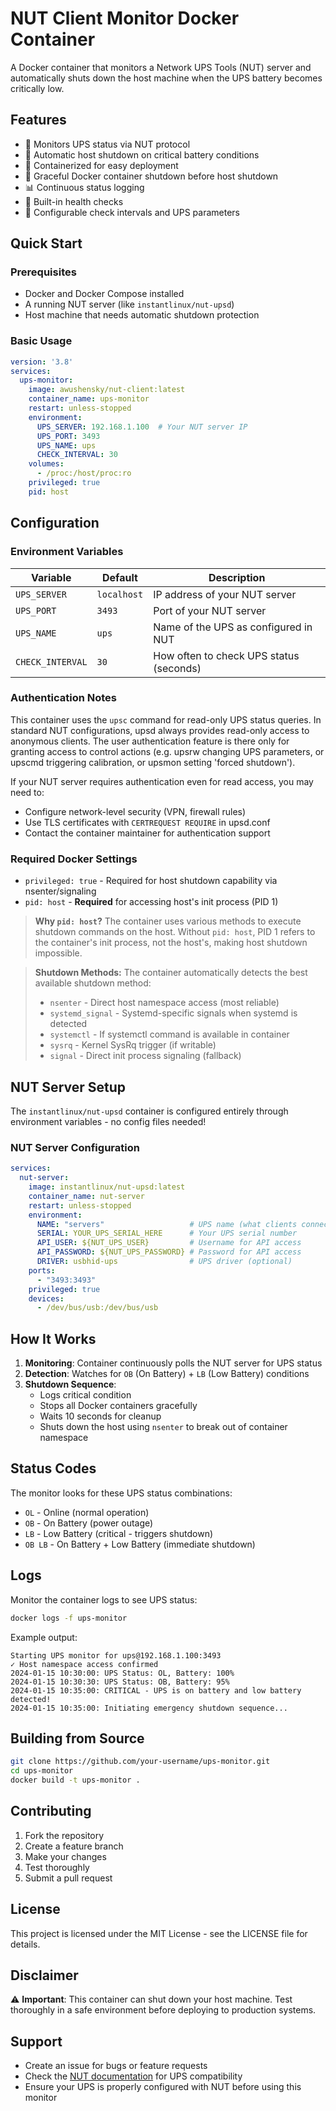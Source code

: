 # NUT Client Monitor Docker Container

A Docker container that monitors a Network UPS Tools (NUT) server and automatically shuts down the host machine when the UPS battery becomes critically low.

## Features

- 🔋 Monitors UPS status via NUT protocol
- 🚨 Automatic host shutdown on critical battery conditions
- 🐳 Containerized for easy deployment
- 🔄 Graceful Docker container shutdown before host shutdown
- 📊 Continuous status logging
- 🏥 Built-in health checks
- 🔧 Configurable check intervals and UPS parameters

## Quick Start

### Prerequisites

- Docker and Docker Compose installed
- A running NUT server (like `instantlinux/nut-upsd`)
- Host machine that needs automatic shutdown protection

### Basic Usage

```yaml
version: '3.8'
services:
  ups-monitor:
    image: awushensky/nut-client:latest
    container_name: ups-monitor
    restart: unless-stopped
    environment:
      UPS_SERVER: 192.168.1.100  # Your NUT server IP
      UPS_PORT: 3493
      UPS_NAME: ups
      CHECK_INTERVAL: 30
    volumes:
      - /proc:/host/proc:ro
    privileged: true
    pid: host
```

## Configuration

### Environment Variables

| Variable | Default | Description |
|----------|---------|-------------|
| `UPS_SERVER` | `localhost` | IP address of your NUT server |
| `UPS_PORT` | `3493` | Port of your NUT server |
| `UPS_NAME` | `ups` | Name of the UPS as configured in NUT |
| `CHECK_INTERVAL` | `30` | How often to check UPS status (seconds) |

### Authentication Notes

This container uses the `upsc` command for read-only UPS status queries. In standard NUT configurations, upsd always provides read-only access to anonymous clients. The user authentication feature is there only for granting access to control actions (e.g. upsrw changing UPS parameters, or upscmd triggering calibration, or upsmon setting 'forced shutdown').

If your NUT server requires authentication even for read access, you may need to:
- Configure network-level security (VPN, firewall rules)
- Use TLS certificates with `CERTREQUEST REQUIRE` in upsd.conf
- Contact the container maintainer for authentication support

### Required Docker Settings

- `privileged: true` - Required for host shutdown capability via nsenter/signaling
- `pid: host` - **Required** for accessing host's init process (PID 1)

> **Why `pid: host`?** The container uses various methods to execute shutdown commands on the host. Without `pid: host`, PID 1 refers to the container's init process, not the host's, making host shutdown impossible.

> **Shutdown Methods:** The container automatically detects the best available shutdown method:
> - `nsenter` - Direct host namespace access (most reliable)
> - `systemd_signal` - Systemd-specific signals when systemd is detected
> - `systemctl` - If systemctl command is available in container
> - `sysrq` - Kernel SysRq trigger (if writable)
> - `signal` - Direct init process signaling (fallback)

## NUT Server Setup

The `instantlinux/nut-upsd` container is configured entirely through environment variables - no config files needed!

### NUT Server Configuration

```yaml
services:
  nut-server:
    image: instantlinux/nut-upsd:latest
    container_name: nut-server
    restart: unless-stopped
    environment:
      NAME: "servers"                   # UPS name (what clients connect to)
      SERIAL: YOUR_UPS_SERIAL_HERE      # Your UPS serial number  
      API_USER: ${NUT_UPS_USER}         # Username for API access
      API_PASSWORD: ${NUT_UPS_PASSWORD} # Password for API access
      DRIVER: usbhid-ups                # UPS driver (optional)
    ports:
      - "3493:3493"
    privileged: true
    devices:
      - /dev/bus/usb:/dev/bus/usb
```

## How It Works

1. **Monitoring**: Container continuously polls the NUT server for UPS status
2. **Detection**: Watches for `OB` (On Battery) + `LB` (Low Battery) conditions
3. **Shutdown Sequence**:
   - Logs critical condition
   - Stops all Docker containers gracefully
   - Waits 10 seconds for cleanup
   - Shuts down the host using `nsenter` to break out of container namespace

## Status Codes

The monitor looks for these UPS status combinations:
- `OL` - Online (normal operation)
- `OB` - On Battery (power outage)
- `LB` - Low Battery (critical - triggers shutdown)
- `OB LB` - On Battery + Low Battery (immediate shutdown)

## Logs

Monitor the container logs to see UPS status:

```bash
docker logs -f ups-monitor
```

Example output:
```
Starting UPS monitor for ups@192.168.1.100:3493
✓ Host namespace access confirmed
2024-01-15 10:30:00: UPS Status: OL, Battery: 100%
2024-01-15 10:30:30: UPS Status: OB, Battery: 95%
2024-01-15 10:35:00: CRITICAL - UPS is on battery and low battery detected!
2024-01-15 10:35:00: Initiating emergency shutdown sequence...
```

## Building from Source

```bash
git clone https://github.com/your-username/ups-monitor.git
cd ups-monitor
docker build -t ups-monitor .
```

## Contributing

1. Fork the repository
2. Create a feature branch
3. Make your changes
4. Test thoroughly
5. Submit a pull request

## License

This project is licensed under the MIT License - see the LICENSE file for details.

## Disclaimer

⚠️ **Important**: This container can shut down your host machine. Test thoroughly in a safe environment before deploying to production systems.

## Support

- Create an issue for bugs or feature requests
- Check the [NUT documentation](https://networkupstools.org/docs/) for UPS compatibility
- Ensure your UPS is properly configured with NUT before using this monitor

